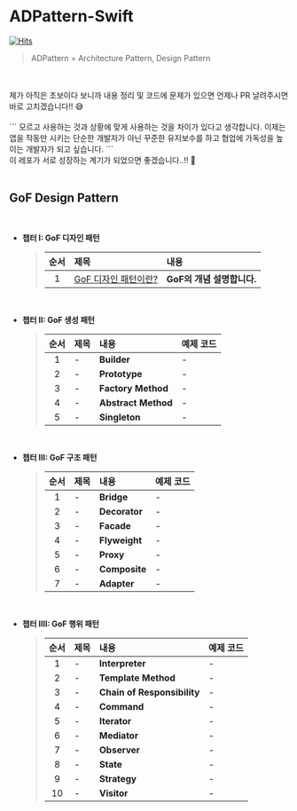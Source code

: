 # ADPattern-Swift
[![Hits](https://hits.seeyoufarm.com/api/count/incr/badge.svg?url=https%3A%2F%2Fgithub.com%2Fgjbae1212%2Fhit-counter)](https://github.com/fimuxd/RxSwift)
>ADPattern = Architecture Pattern, Design Pattern
<br>
<br>
제가 아직은 초보이다 보니까 내용 정리 및 코드에 문제가 있으면 언제나 PR 날려주시면 바로 고치겠습니다!! 😅
<br>
<br>
```
모르고 사용하는 것과 상황에 맞게 사용하는 것을 차이가 있다고 생각합니다.
이제는 앱을 작동만 시키는 단순한 개발자가 아닌 꾸준한 유지보수를 하고 협업에 가독성을 높이는
개발자가 되고 싶습니다.
```
<br>
이 레포가 서로 성장하는 계기가 되었으면 좋겠습니다..!! 👊
<br>
<br>

## GoF Design Pattern

<br>

* **챕터 I: GoF 디자인 패턴**
  > | 순서 | 제목 | 내용 |
  > |:---:| :--- | :--- |
  > |1|[GoF 디자인 패턴이란?](https://goodjunha060211.tistory.com/10 "GoF의 기초 설명") | **GoF의 개념 설명합니다.**

<br>

* **챕터 II: GoF 생성 패턴**
  > | 순서 | 제목 | 내용 | 예제 코드 |
  > |:---:| :--- | :--- | :--- |
  > |1| - | **Builder** | - |
  > |2| - | **Prototype** | - |
  > |3| - | **Factory Method** | - |
  > |4| - | **Abstract Method** | - |
  > |5| - | **Singleton** | - |

<br>

* **챕터 III: GoF 구조 패턴**
  > | 순서 | 제목 | 내용 | 예제 코드 |
  > |:---:| :--- | :--- | :--- |
  > |1| - | **Bridge** | - |
  > |2| - | **Decorator** | - |
  > |3| - | **Facade** | - |
  > |4| - | **Flyweight** | - |
  > |5| - | **Proxy** | - |
  > |6| - | **Composite** | - |
  > |7| - | **Adapter** | - |

<br>

* **챕터 IIII: GoF 행위 패턴**
  > | 순서 | 제목 | 내용 | 예제 코드 |
  > |:---:| :--- | :--- | :--- |
  > |1| - | **Interpreter** | - |
  > |2| - | **Template Method** | - |
  > |3| - | **Chain of Responsibility** | - |
  > |4| - | **Command** | - |
  > |5| - | **Iterator** | - |
  > |6| - | **Mediator** | - |
  > |7| - | **Observer** | - |
  > |8| - | **State** | - |
  > |9| - | **Strategy** | - |
  > |10| - | **Visitor** | - |

